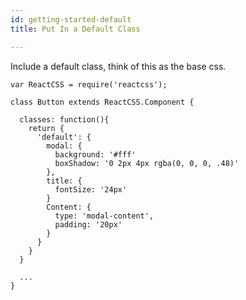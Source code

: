 ```yaml
---
id: getting-started-default
title: Put In a Default Class

---
```

<!-- The rest of these docs are going to be displayed in ES6 syntax, you can switch to ES5 at any time by selecting the dropdown on the right of the code blocks.  -->

Include a default class, think of this as the base css.
```
var ReactCSS = require('reactcss');

class Button extends ReactCSS.Component {

  classes: function(){
    return {
      'default': {
        modal: {
          background: '#fff'
          boxShadow: '0 2px 4px rgba(0, 0, 0, .48)'
        },
        title: {
          fontSize: '24px'
        }
        Content: {
          type: 'modal-content',
          padding: '20px'
        }
      }   
    }
  }

  ...
}
```
